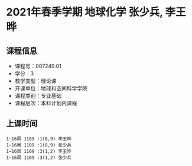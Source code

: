 # 2021年春季学期 地球化学 张少兵, 李王晔






## 课程信息

- 课程号：007249.01
- 学分：3
- 教学类型：理论课
- 开课单位：地球和空间科学学院
- 课程类别：专业基础
- 课程层次：本科计划内课程

## 上课时间

```
1~16周 1109 :1(8,9) 李王晔
1~16周 1109 :1(8,9) 张少兵
1~16周 1109 :3(1,2) 李王晔
1~16周 1109 :3(1,2) 张少兵
```


